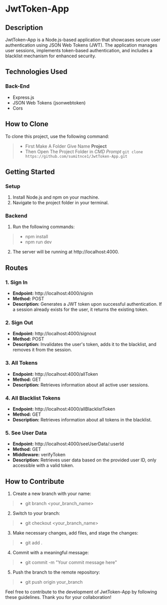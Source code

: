 # JwtToken-App

## Description

JwtToken-App is a Node.js-based application that showcases secure user authentication using JSON Web Tokens (JWT). The application manages user sessions, implements token-based authentication, and includes a blacklist mechanism for enhanced security.

## Technologies Used

### Back-End

- Express.js
- JSON Web Tokens (jsonwebtoken)
- Cors

## How to Clone

To clone this project, use the following command:

> - First Make A Folder Give Name **Project**
> - Then Open The Project Folder in *CMD Prompt* `git clone https://github.com/sumitnce1/JwtToken-App.git`

## Getting Started

### Setup

1. Install Node.js and npm on your machine.
2. Navigate to the project folder in your terminal.

### Backend

1. Run the following commands:

> - npm install
> - npm run dev

2. The server will be running at http://localhost:4000.

## Routes

### 1. Sign In

- **Endpoint:** http://localhost:4000/signin
- **Method:** POST
- **Description:** Generates a JWT token upon successful authentication. If a session already exists for the user, it returns the existing token.

### 2. Sign Out

- **Endpoint:** http://localhost:4000/signout
- **Method:** POST
- **Description:** Invalidates the user's token, adds it to the blacklist, and removes it from the session.

### 3. All Tokens

- **Endpoint:** http://localhost:4000/allToken
- **Method:** GET
- **Description:** Retrieves information about all active user sessions.

### 4. All Blacklist Tokens

- **Endpoint:** http://localhost:4000/allBlacklistToken
- **Method:** GET
- **Description:** Retrieves information about all tokens in the blacklist.

### 5. See User Data

- **Endpoint:** http://localhost:4000/seeUserData/:userId
- **Method:** GET
- **Middleware:** verifyToken
- **Description:** Retrieves user data based on the provided user ID, only accessible with a valid token.

## How to Contribute

1. Create a new branch with your name:

> - git branch <your_branch_name>

2. Switch to your branch:

> - git checkout <your_branch_name>

3. Make necessary changes, add files, and stage the changes:

> - git add .

4. Commit with a meaningful message:

> - git commit -m "Your commit message here"

5. Push the branch to the remote repository:

> - git push origin your_branch

Feel free to contribute to the development of JwtToken-App by following these guidelines. Thank you for your collaboration!
